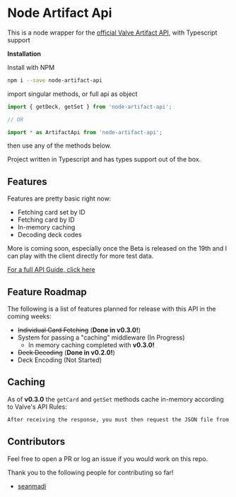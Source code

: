 # Node Artifact Api
This is a node wrapper for the [official Valve Artifact API](https://github.com/ValveSoftware/ArtifactDeckCode), with Typescript support

**Installation**

Install with NPM

```bash
npm i --save node-artifact-api
```

import singular methods, or full api as object

```javascript
import { getDeck, getSet } from 'node-artifact-api';

// OR

import * as ArtifactApi from 'node-artifact-api';
```

then use any of the methods below.

Project written in Typescript and has types support out of the box.

## Features

Features are pretty basic right now:

* Fetching card set by ID
* Fetching card by ID
* In-memory caching
* Decoding deck codes

More is coming soon, especially once the Beta is released on the 19th and I can play with the client directly for more test data.

[For a full API Guide, click here](https://github.com/ammuench/node-artifact-api/blob/master/API.md)

## Feature Roadmap
The following is a list of features planned for release with this API in the coming weeks:

* ~~Individual Card Fetching~~ (**Done in v0.3.0!**)
* System for passing a "caching" middleware (In Progress)
    * In memory caching completed with **v0.3.0!**
* ~~Deck Decoding~~ (**Done in v0.2.0!**)
* Deck Encoding (Not Started)

## Caching
As of **v0.3.0** the `getCard` and `getSet` methods cache in-memory according to Valve's API Rules:
```markdown
After receiving the response, you must then request the JSON file from the host specified. In this example, "https://some host/some path/somefile.json". Please cache the provided JSON for AT LEAST until the expire time provided.
```

## Contributors
Feel free to open a PR or log an issue if you would work on this repo.  

Thank you to the following people for contributing so far!

* [seanmadi](https://github.com/seanmadi)